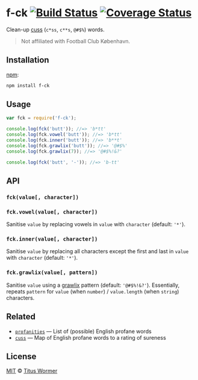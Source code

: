 # f-ck [![Build Status][travis-badge]][travis] [![Coverage Status][codecov-badge]][codecov]

Clean-up [cuss][] (`c*ss`, `c**s`, `@#$%`) words.

> Not affiliated with Football Club København.

## Installation

[npm][]:

```bash
npm install f-ck
```

## Usage

```js
var fck = require('f-ck');

console.log(fck('butt')); //=> 'b*tt'
console.log(fck.vowel('butt')); //=> 'b*tt'
console.log(fck.inner('butt')); //=> 'b**t'
console.log(fck.grawlix('butt')); //=> '@#$%'
console.log(fck.grawlix(7)); //=> '@#$%!&?'

console.log(fck('butt', '-')); //=> 'b-tt'
```

## API

### `fck(value[, character])`

### `fck.vowel(value[, character])`

Sanitise `value` by replacing vowels in `value` with `character`
(default: `'*'`).

### `fck.inner(value[, character])`

Sanitise `value` by replacing all characters except the first and last
in `value` with `character` (default: `'*'`).

### `fck.grawlix(value[, pattern])`

Sanitise `value` using a [grawlix][] pattern (default: `'@#$%!&?'`).
Essentially, repeats `pattern` for `value` (when `number`) /
`value.length` (when `string`) characters.

## Related

*   [`profanities`][profanities]
    — List of (possible) English profane words
*   [`cuss`][cuss]
    — Map of English profane words to a rating of sureness

## License

[MIT][license] © [Titus Wormer][author]

<!-- Definitions -->

[travis-badge]: https://img.shields.io/travis/wooorm/f-ck.svg

[travis]: https://travis-ci.org/wooorm/f-ck

[codecov-badge]: https://img.shields.io/codecov/c/github/wooorm/f-ck.svg

[codecov]: https://codecov.io/github/wooorm/f-ck

[npm]: https://docs.npmjs.com/cli/install

[license]: LICENSE

[author]: http://wooorm.com

[grawlix]: https://en.wikipedia.org/wiki/The_Lexicon_of_Comicana

[cuss]: https://github.com/words/cuss

[profanities]: https://github.com/words/profanities
